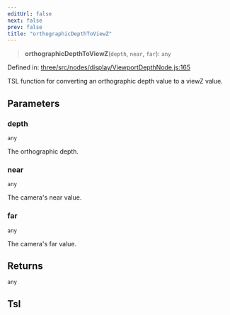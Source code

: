 ```yaml
---
editUrl: false
next: false
prev: false
title: "orthographicDepthToViewZ"
---
```


> **orthographicDepthToViewZ**(`depth`, `near`, `far`): `any`

Defined in: [three/src/nodes/display/ViewportDepthNode.js:165](https://github.com/DefinitelyMaybe/three-i18n/blob/fa57b79433d1c349ffb23a78727299c8d4190136/three/src/nodes/display/ViewportDepthNode.js#L165)

TSL function for converting an orthographic depth value to a viewZ value.

## Parameters

### depth

`any`

The orthographic depth.

### near

`any`

The camera's near value.

### far

`any`

The camera's far value.

## Returns

`any`

## Tsl
